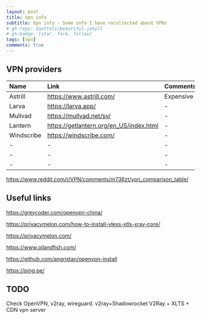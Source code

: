 ```yaml
---
layout: post
title: Vpn info
subtitle: Vpn info - Some info I have recollected about VPNs
# gh-repo: daattali/beautiful-jekyll
# gh-badge: [star, fork, follow]
tags: [vpn]
comments: true
---
```


## VPN providers

| Name | Link | Comments |
| :------ |:--- | :--- |
| Astrill | https://www.astrill.com/ | Expensive |
| Larva | https://larva.app/ | - |
| Mullvad | https://mullvad.net/sv/ | - |
| Lantern | https://getlantern.org/en_US/index.html | - |
| Windscribe | https://windscribe.com/ | - |
| - | - | - |
| - | - | - |
| - | - | - |

https://www.reddit.com/r/VPN/comments/m736zt/vpn_comparison_table/





## Useful links
https://greycoder.com/openvpn-china/

https://privacymelon.com/how-to-install-vless-xtls-xray-core/

https://privacymelon.com/

https://www.oilandfish.com/

https://github.com/angristan/openvpn-install

https://ping.pe/

## TODO

Check OpenVPN, v2ray, wireguard.
v2ray+Shadowrocket
V2Ray + XLTS + CDN vpn server





<!-- This is a demo post to show you how to write blog posts with markdown.  I strongly encourage you to [take 5 minutes to learn how to write in markdown](https://markdowntutorial.com/) - it'll teach you how to transform regular text into bold/italics/headings/tables/etc.

**Here is some bold text**

## Here is a secondary heading

Here's a useless table:

| Number | Next number | Previous number |
| :------ |:--- | :--- |
| Five | Six | Four |
| Ten | Eleven | Nine |
| Seven | Eight | Six |
| Two | Three | One |


How about a yummy crepe?

![Crepe](https://s3-media3.fl.yelpcdn.com/bphoto/cQ1Yoa75m2yUFFbY2xwuqw/348s.jpg)

It can also be centered!

![Crepe](https://s3-media3.fl.yelpcdn.com/bphoto/cQ1Yoa75m2yUFFbY2xwuqw/348s.jpg){: .mx-auto.d-block :}

Here's a code chunk:

~~~
var foo = function(x) {
  return(x + 5);
}
foo(3)
~~~

And here is the same code with syntax highlighting:

```javascript
var foo = function(x) {
  return(x + 5);
}
foo(3)
```

And here is the same code yet again but with line numbers:

{% highlight javascript linenos %}
var foo = function(x) {
  return(x + 5);
}
foo(3)
{% endhighlight %}

## Boxes
You can add notification, warning and error boxes like this:

### Notification

{: .box-note}
**Note:** This is a notification box.

### Warning

{: .box-warning}
**Warning:** This is a warning box.

### Error

{: .box-error}
**Error:** This is an error box. -->